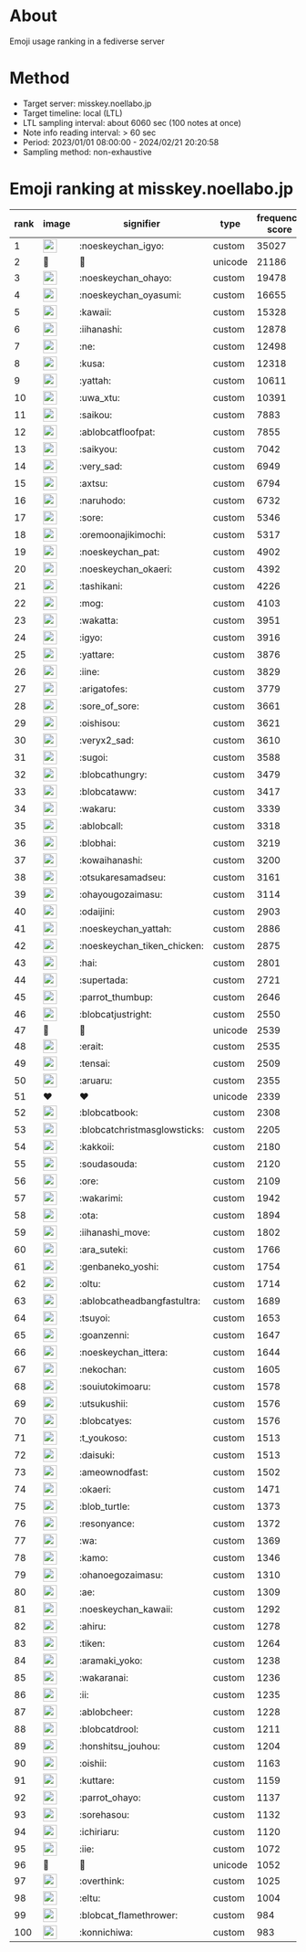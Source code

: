 # About
Emoji usage ranking in a fediverse server

# Method
- Target server: misskey.noellabo.jp
- Target timeline: local (LTL)
- LTL sampling interval: about 6060 sec (100 notes at once)
- Note info reading interval: > 60 sec
- Period: 2023/01/01 08:00:00 - 2024/02/21 20:20:58 
- Sampling method: non-exhaustive

# Emoji ranking at misskey.noellabo.jp

|rank|image|signifier|type|frequency score|
|----|----|----|----|----|
|1|<img height="24" src="https://misskey.noellabo.jp/emoji/noeskeychan_igyo.webp">|:noeskeychan_igyo:|custom|35027|
|2|🎉|🎉|unicode|21186|
|3|<img height="24" src="https://misskey.noellabo.jp/emoji/noeskeychan_ohayo.webp">|:noeskeychan_ohayo:|custom|19478|
|4|<img height="24" src="https://misskey.noellabo.jp/emoji/noeskeychan_oyasumi.webp">|:noeskeychan_oyasumi:|custom|16655|
|5|<img height="24" src="https://misskey.noellabo.jp/emoji/kawaii.webp">|:kawaii:|custom|15328|
|6|<img height="24" src="https://misskey.noellabo.jp/emoji/iihanashi.webp">|:iihanashi:|custom|12878|
|7|<img height="24" src="https://misskey.noellabo.jp/emoji/ne.webp">|:ne:|custom|12498|
|8|<img height="24" src="https://misskey.noellabo.jp/emoji/kusa.webp">|:kusa:|custom|12318|
|9|<img height="24" src="https://misskey.noellabo.jp/emoji/yattah.webp">|:yattah:|custom|10611|
|10|<img height="24" src="https://misskey.noellabo.jp/emoji/uwa_xtu.webp">|:uwa_xtu:|custom|10391|
|11|<img height="24" src="https://misskey.noellabo.jp/emoji/saikou.webp">|:saikou:|custom|7883|
|12|<img height="24" src="https://misskey.noellabo.jp/emoji/ablobcatfloofpat.webp">|:ablobcatfloofpat:|custom|7855|
|13|<img height="24" src="https://misskey.noellabo.jp/emoji/saikyou.webp">|:saikyou:|custom|7042|
|14|<img height="24" src="https://misskey.noellabo.jp/emoji/very_sad.webp">|:very_sad:|custom|6949|
|15|<img height="24" src="https://misskey.noellabo.jp/emoji/axtsu.webp">|:axtsu:|custom|6794|
|16|<img height="24" src="https://misskey.noellabo.jp/emoji/naruhodo.webp">|:naruhodo:|custom|6732|
|17|<img height="24" src="https://misskey.noellabo.jp/emoji/sore.webp">|:sore:|custom|5346|
|18|<img height="24" src="https://misskey.noellabo.jp/emoji/oremoonajikimochi.webp">|:oremoonajikimochi:|custom|5317|
|19|<img height="24" src="https://misskey.noellabo.jp/emoji/noeskeychan_pat.webp">|:noeskeychan_pat:|custom|4902|
|20|<img height="24" src="https://misskey.noellabo.jp/emoji/noeskeychan_okaeri.webp">|:noeskeychan_okaeri:|custom|4392|
|21|<img height="24" src="https://misskey.noellabo.jp/emoji/tashikani.webp">|:tashikani:|custom|4226|
|22|<img height="24" src="https://misskey.noellabo.jp/emoji/mog.webp">|:mog:|custom|4103|
|23|<img height="24" src="https://misskey.noellabo.jp/emoji/wakatta.webp">|:wakatta:|custom|3951|
|24|<img height="24" src="https://misskey.noellabo.jp/emoji/igyo.webp">|:igyo:|custom|3916|
|25|<img height="24" src="https://misskey.noellabo.jp/emoji/yattare.webp">|:yattare:|custom|3876|
|26|<img height="24" src="https://misskey.noellabo.jp/emoji/iine.webp">|:iine:|custom|3829|
|27|<img height="24" src="https://misskey.noellabo.jp/emoji/arigatofes.webp">|:arigatofes:|custom|3779|
|28|<img height="24" src="https://misskey.noellabo.jp/emoji/sore_of_sore.webp">|:sore_of_sore:|custom|3661|
|29|<img height="24" src="https://misskey.noellabo.jp/emoji/oishisou.webp">|:oishisou:|custom|3621|
|30|<img height="24" src="https://misskey.noellabo.jp/emoji/veryx2_sad.webp">|:veryx2_sad:|custom|3610|
|31|<img height="24" src="https://misskey.noellabo.jp/emoji/sugoi.webp">|:sugoi:|custom|3588|
|32|<img height="24" src="https://misskey.noellabo.jp/emoji/blobcathungry.webp">|:blobcathungry:|custom|3479|
|33|<img height="24" src="https://misskey.noellabo.jp/emoji/blobcataww.webp">|:blobcataww:|custom|3417|
|34|<img height="24" src="https://misskey.noellabo.jp/emoji/wakaru.webp">|:wakaru:|custom|3339|
|35|<img height="24" src="https://misskey.noellabo.jp/emoji/ablobcall.webp">|:ablobcall:|custom|3318|
|36|<img height="24" src="https://misskey.noellabo.jp/emoji/blobhai.webp">|:blobhai:|custom|3219|
|37|<img height="24" src="https://misskey.noellabo.jp/emoji/kowaihanashi.webp">|:kowaihanashi:|custom|3200|
|38|<img height="24" src="https://misskey.noellabo.jp/emoji/otsukaresamadseu.webp">|:otsukaresamadseu:|custom|3161|
|39|<img height="24" src="https://misskey.noellabo.jp/emoji/ohayougozaimasu.webp">|:ohayougozaimasu:|custom|3114|
|40|<img height="24" src="https://misskey.noellabo.jp/emoji/odaijini.webp">|:odaijini:|custom|2903|
|41|<img height="24" src="https://misskey.noellabo.jp/emoji/noeskeychan_yattah.webp">|:noeskeychan_yattah:|custom|2886|
|42|<img height="24" src="https://misskey.noellabo.jp/emoji/noeskeychan_tiken_chicken.webp">|:noeskeychan_tiken_chicken:|custom|2875|
|43|<img height="24" src="https://misskey.noellabo.jp/emoji/hai.webp">|:hai:|custom|2801|
|44|<img height="24" src="https://misskey.noellabo.jp/emoji/supertada.webp">|:supertada:|custom|2721|
|45|<img height="24" src="https://misskey.noellabo.jp/emoji/parrot_thumbup.webp">|:parrot_thumbup:|custom|2646|
|46|<img height="24" src="https://misskey.noellabo.jp/emoji/blobcatjustright.webp">|:blobcatjustright:|custom|2550|
|47|🍗|🍗|unicode|2539|
|48|<img height="24" src="https://misskey.noellabo.jp/emoji/erait.webp">|:erait:|custom|2535|
|49|<img height="24" src="https://misskey.noellabo.jp/emoji/tensai.webp">|:tensai:|custom|2509|
|50|<img height="24" src="https://misskey.noellabo.jp/emoji/aruaru.webp">|:aruaru:|custom|2355|
|51|❤|❤|unicode|2339|
|52|<img height="24" src="https://misskey.noellabo.jp/emoji/blobcatbook.webp">|:blobcatbook:|custom|2308|
|53|<img height="24" src="https://misskey.noellabo.jp/emoji/blobcatchristmasglowsticks.webp">|:blobcatchristmasglowsticks:|custom|2205|
|54|<img height="24" src="https://misskey.noellabo.jp/emoji/kakkoii.webp">|:kakkoii:|custom|2180|
|55|<img height="24" src="https://misskey.noellabo.jp/emoji/soudasouda.webp">|:soudasouda:|custom|2120|
|56|<img height="24" src="https://misskey.noellabo.jp/emoji/ore.webp">|:ore:|custom|2109|
|57|<img height="24" src="https://misskey.noellabo.jp/emoji/wakarimi.webp">|:wakarimi:|custom|1942|
|58|<img height="24" src="https://misskey.noellabo.jp/emoji/ota.webp">|:ota:|custom|1894|
|59|<img height="24" src="https://misskey.noellabo.jp/emoji/iihanashi_move.webp">|:iihanashi_move:|custom|1802|
|60|<img height="24" src="https://misskey.noellabo.jp/emoji/ara_suteki.webp">|:ara_suteki:|custom|1766|
|61|<img height="24" src="https://misskey.noellabo.jp/emoji/genbaneko_yoshi.webp">|:genbaneko_yoshi:|custom|1754|
|62|<img height="24" src="https://misskey.noellabo.jp/emoji/oltu.webp">|:oltu:|custom|1714|
|63|<img height="24" src="https://misskey.noellabo.jp/emoji/ablobcatheadbangfastultra.webp">|:ablobcatheadbangfastultra:|custom|1689|
|64|<img height="24" src="https://misskey.noellabo.jp/emoji/tsuyoi.webp">|:tsuyoi:|custom|1653|
|65|<img height="24" src="https://misskey.noellabo.jp/emoji/goanzenni.webp">|:goanzenni:|custom|1647|
|66|<img height="24" src="https://misskey.noellabo.jp/emoji/noeskeychan_ittera.webp">|:noeskeychan_ittera:|custom|1644|
|67|<img height="24" src="https://misskey.noellabo.jp/emoji/nekochan.webp">|:nekochan:|custom|1605|
|68|<img height="24" src="https://misskey.noellabo.jp/emoji/souiutokimoaru.webp">|:souiutokimoaru:|custom|1578|
|69|<img height="24" src="https://misskey.noellabo.jp/emoji/utsukushii.webp">|:utsukushii:|custom|1576|
|70|<img height="24" src="https://misskey.noellabo.jp/emoji/blobcatyes.webp">|:blobcatyes:|custom|1576|
|71|<img height="24" src="https://misskey.noellabo.jp/emoji/t_youkoso.webp">|:t_youkoso:|custom|1513|
|72|<img height="24" src="https://misskey.noellabo.jp/emoji/daisuki.webp">|:daisuki:|custom|1513|
|73|<img height="24" src="https://misskey.noellabo.jp/emoji/ameownodfast.webp">|:ameownodfast:|custom|1502|
|74|<img height="24" src="https://misskey.noellabo.jp/emoji/okaeri.webp">|:okaeri:|custom|1471|
|75|<img height="24" src="https://misskey.noellabo.jp/emoji/blob_turtle.webp">|:blob_turtle:|custom|1373|
|76|<img height="24" src="https://misskey.noellabo.jp/emoji/resonyance.webp">|:resonyance:|custom|1372|
|77|<img height="24" src="https://misskey.noellabo.jp/emoji/wa.webp">|:wa:|custom|1369|
|78|<img height="24" src="https://misskey.noellabo.jp/emoji/kamo.webp">|:kamo:|custom|1346|
|79|<img height="24" src="https://misskey.noellabo.jp/emoji/ohanoegozaimasu.webp">|:ohanoegozaimasu:|custom|1310|
|80|<img height="24" src="https://misskey.noellabo.jp/emoji/ae.webp">|:ae:|custom|1309|
|81|<img height="24" src="https://misskey.noellabo.jp/emoji/noeskeychan_kawaii.webp">|:noeskeychan_kawaii:|custom|1292|
|82|<img height="24" src="https://misskey.noellabo.jp/emoji/ahiru.webp">|:ahiru:|custom|1278|
|83|<img height="24" src="https://misskey.noellabo.jp/emoji/tiken.webp">|:tiken:|custom|1264|
|84|<img height="24" src="https://misskey.noellabo.jp/emoji/aramaki_yoko.webp">|:aramaki_yoko:|custom|1238|
|85|<img height="24" src="https://misskey.noellabo.jp/emoji/wakaranai.webp">|:wakaranai:|custom|1236|
|86|<img height="24" src="https://misskey.noellabo.jp/emoji/ii.webp">|:ii:|custom|1235|
|87|<img height="24" src="https://misskey.noellabo.jp/emoji/ablobcheer.webp">|:ablobcheer:|custom|1228|
|88|<img height="24" src="https://misskey.noellabo.jp/emoji/blobcatdrool.webp">|:blobcatdrool:|custom|1211|
|89|<img height="24" src="https://misskey.noellabo.jp/emoji/honshitsu_jouhou.webp">|:honshitsu_jouhou:|custom|1204|
|90|<img height="24" src="https://misskey.noellabo.jp/emoji/oishii.webp">|:oishii:|custom|1163|
|91|<img height="24" src="https://misskey.noellabo.jp/emoji/kuttare.webp">|:kuttare:|custom|1159|
|92|<img height="24" src="https://misskey.noellabo.jp/emoji/parrot_ohayo.webp">|:parrot_ohayo:|custom|1137|
|93|<img height="24" src="https://misskey.noellabo.jp/emoji/sorehasou.webp">|:sorehasou:|custom|1132|
|94|<img height="24" src="https://misskey.noellabo.jp/emoji/ichiriaru.webp">|:ichiriaru:|custom|1120|
|95|<img height="24" src="https://misskey.noellabo.jp/emoji/iie.webp">|:iie:|custom|1072|
|96|👀|👀|unicode|1052|
|97|<img height="24" src="https://misskey.noellabo.jp/emoji/overthink.webp">|:overthink:|custom|1025|
|98|<img height="24" src="https://misskey.noellabo.jp/emoji/eltu.webp">|:eltu:|custom|1004|
|99|<img height="24" src="https://misskey.noellabo.jp/emoji/blobcat_flamethrower.webp">|:blobcat_flamethrower:|custom|984|
|100|<img height="24" src="https://misskey.noellabo.jp/emoji/konnichiwa.webp">|:konnichiwa:|custom|983|

